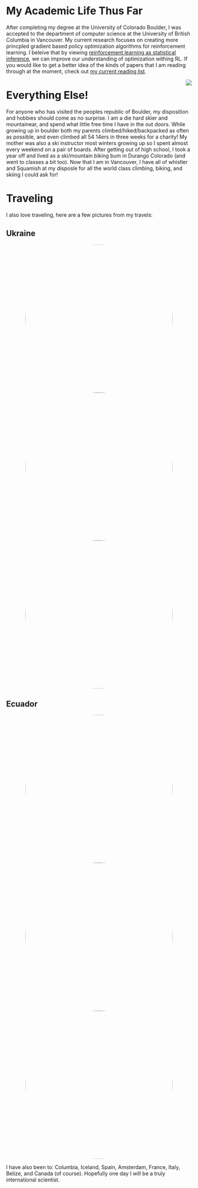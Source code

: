 # My Academic Life Thus Far

After completing my degree at the University of Colorado Boulder, I was accepted to the department of computer science at the University of British Columbia in Vancouver. My current research focuses on creating more princpled gradient based policy optimization algorithms for reinforcement learning. I beleive that by viewing [reinforcement learning as statistical inference](https://arxiv.org/pdf/1805.00909.pdf), we can improve our understanding of optimization withing RL. If you would like to get a better idea of the kinds of papers that I am reading through at the moment, check out [my current reading list](https://wilderlavington.github.io/readinglist/).

<img align="right" src="ecuador.png">

# Everything Else!
For anyone who has visited the peoples republic of Boulder, my disposition and hobbies should come as no surprise. I am a die hard skier and mountainear, and spend what little free time I have in the out doors. While growing up in boulder both my parents climbed/hiked/backpacked as often as possible, and even climbed all 54 14ers in three weeks for a charity! My mother was also a ski instructor most winters growing up so I spent almost every weekend on a pair of boards. After getting out of high school, I took a year off and lived as a ski/mountain biking bum in Durango Colorado (and went to classes a bit too). Now that I am in Vancouver, I have all of whistler and Squamish at my disposle for all the world class climbing, biking, and skiing I could ask for!

# Traveling 
I also love traveling, here are a few pictures from my travels:

## Ukraine 
<div style="text-align:center"><a href="url"><img src="https://wilderlavington.github.io/assets/ukraine/ukraine1.jpg" height="auto" width="400" style="border-radius:50%"></a></div>
<div style="text-align:center"><a href="url"><img src="https://wilderlavington.github.io/assets/ukraine/ukraine2.jpg" height="auto" width="400" style="border-radius:50%"></a></div>
<div style="text-align:center"><a href="url"><img src="https://wilderlavington.github.io/assets/ukraine/ukraine3.jpg" height="auto" width="400" style="border-radius:50%"></a></div>

## Ecuador
<div style="text-align:center"><a href="url"><img src="https://wilderlavington.github.io/assets/ecuador/ecuador1.jpg" height="auto" width="400" style="border-radius:50%"></a></div>
<div style="text-align:center"><a href="url"><img src="https://wilderlavington.github.io/assets/ecuador/ecuador2.jpg" height="auto" width="400" style="border-radius:50%"></a></div>
<div style="text-align:center"><a href="url"><img src="https://wilderlavington.github.io/assets/ecuador/ecuador3.jpg" height="auto" width="400" style="border-radius:50%"></a></div>

I have also been to: Columbia, Iceland, Spain, Amsterdam, France, Italy, Belize, and Canada (of course). Hopefully one day I will be a truly international scientist.

